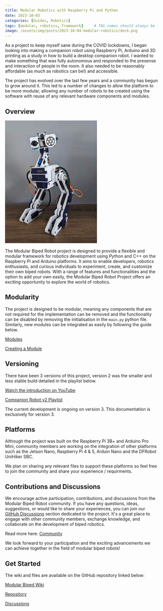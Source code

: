 ```yaml
---
title: Modular Robotics with Raspberry Pi and Python
date: 2023-10-03
categories: [Guides, Robotics]
tags: [modular, robotics, framework]     # TAG names should always be lowercase
image: /assets/img/posts/2023-10-04-modular-robotics/deck.png
---
```


As a project to keep myself sane during the COVID lockdowns, I began looking into making a companion robot using Raspberry Pi, Arduino and 3D printing as a study in how to build a desktop companion robot. I wanted to make something that was fully autonomous and responded to the presense and interaction of people in the room. It also needed to be reasonably affordable (as much as robotics can be!) and accessible.

The project has evolved over the last few years and a community has begun to grow around it. This led to a number of changes to allow the platform to be more modular, allowing any number of robots to be created using the software with reuse of any relevant hardware components and modules.

## Overview

![Full project (front view)](/assets/img/posts/2023-10-04-modular-robotics/full_project_front_thumb.jpg)

The Modular Biped Robot project is designed to provide a flexible and modular framework for robotics development using Python and C++ on the Raspberry Pi and Arduino platforms. It aims to enable developers, robotics enthusiasts, and curious individuals to experiment, create, and customize their own biped robots. With a range of features and functionalities and the option to add your own easily, the Modular Biped Robot Project offers an exciting opportunity to explore the world of robotics.

## Modularity

The project is designed to be modular, meaning any components that are not required for the implementation can be removed and the functionality can be disabled by removing the initialisation in the `main.py` python file. Similarly, new modules can be integrated as easily by following the guide below.

[Modules](https://github.com/dmt-labs/modular-biped/wiki/Software:-Modules)

[Creating a Module](https://github.com/dmt-labs/modular-biped/wiki/Software:-Creating-a-module)

## Versioning

There have been 3 versions of this project, version 2 was the smaller and less stable build detailed in the playlist below. 

[Watch the introduction on YouTube](https://youtu.be/Nqp4vuDWgpw?si=W-4mwJQCqWwtEBne)

[Companion Robot v2 Playlist](https://www.youtube.com/watch?v=2DVJ5xxAuWY&list=PL_ua9QbuRTv6Kh8hiEXXVqywS8pklZraT)

The current development is ongoing on version 3. This documentation is exclusively for version 3.

## Platforms

Although the project was built on the Raspberry Pi 3B+ and Arduino Pro Mini, community members are working on the integration of other platforms such as the Jetson Nano, Raspberry Pi 4 & 5, Arduin Nano and the DFRobot UniHiker SBC.

We plan on sharing any relevant files to support these platforms so feel free to join the community and share your experience / requirments.

## Contributions and Discussions

We encourage active participation, contributions, and discussions from the Modular Biped Robot community. If you have any questions, ideas, suggestions, or would like to share your experiences, you can join our [GitHub Discussions](../discussions) section dedicated to the project. It's a great place to engage with other community members, exchange knowledge, and collaborate on the development of biped robotics.

Read more here: [Community](../discussions/17)

We look forward to your participation and the exciting advancements we can achieve together in the field of modular biped robots!

## Get Started

The wiki and files are available on the GitHub repository linked below:

[Modular Biped Wiki](https://github.com/dmt-labs/modular-biped/wiki)

[Repository](https://github.com/dmt-labs/modular-biped)

[Discussions](https://github.com/dmt-labs/modular-biped/discussions)